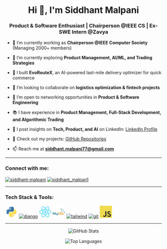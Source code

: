 <h1 align="center">Hi 👋, I'm Siddhant Malpani</h1>
<h3 align="center">Product & Software Enthusiast | Chairperson @IEEE CS | Ex-SWE Intern @Zavya</h3>

- 🔭 I’m currently working as **Chairperson @IEEE Computer Society** (Managing 2000+ members)

- 🌱 I’m currently exploring **Product Management, AI/ML, and Trading Strategies**

- 🚀 I built **EvoRouteX**, an AI-powered last-mile delivery optimizer for quick commerce

- 👯 I’m looking to collaborate on **logistics optimization & fintech projects**

- 🤝 I’m open to networking opportunities in **Product & Software Engineering**

- 📚 I have experience in **Product Management, Full-Stack Development, and Algorithmic Trading**

- 📝 I post insights on **Tech, Product, and AI** on LinkedIn: [LinkedIn Profile](https://www.linkedin.com/in/siddhant-malpani/)

- 📂 Check out my projects: [GitHub Repositories](https://github.com/SiddhantMalpani?tab=repositories)

- 📫 Reach me at **siddhant.malpani77@gmail.com**

---

<h3 align="left">Connect with me:</h3>
<p align="left">
<a href="https://linkedin.com/in/siddhant-malpani" target="blank"><img align="center" src="https://raw.githubusercontent.com/rahuldkjain/github-profile-readme-generator/master/src/images/icons/Social/linked-in-alt.svg" alt="siddhant-malpani" height="30" width="40" /></a>
<a href="https://www.hackerrank.com/siddhant_malpan1" target="blank"><img align="center" src="https://raw.githubusercontent.com/rahuldkjain/github-profile-readme-generator/master/src/images/icons/Social/hackerrank.svg" alt="siddhant_malpan1" height="30" width="40" /></a>
</p>

---

<h3 align="left">Tech Stack & Tools:</h3>
<p align="left">
<a href="https://www.python.org" target="_blank"><img src="https://raw.githubusercontent.com/devicons/devicon/master/icons/python/python-original.svg" alt="python" width="40" height="40"/></a>
<a href="https://www.djangoproject.com/" target="_blank"><img src="https://cdn.worldvectorlogo.com/logos/django.svg" alt="django" width="40" height="40"/></a>
<a href="https://react.dev/" target="_blank"><img src="https://raw.githubusercontent.com/devicons/devicon/master/icons/react/react-original.svg" alt="react" width="40" height="40"/></a>
<a href="https://www.mysql.com/" target="_blank"><img src="https://raw.githubusercontent.com/devicons/devicon/master/icons/mysql/mysql-original-wordmark.svg" alt="mysql" width="40" height="40"/></a>
<a href="https://tailwindcss.com/" target="_blank"><img src="https://www.vectorlogo.zone/logos/tailwindcss/tailwindcss-icon.svg" alt="tailwind" width="40" height="40"/></a>
<a href="https://git-scm.com/" target="_blank"><img src="https://www.vectorlogo.zone/logos/git-scm/git-scm-icon.svg" alt="git" width="40" height="40"/></a>
<a href="https://developer.mozilla.org/en-US/docs/Web/JavaScript" target="_blank"><img src="https://raw.githubusercontent.com/devicons/devicon/master/icons/javascript/javascript-original.svg" alt="javascript" width="40" height="40"/></a>
</p>

---

<p align="center">
<img align="center" src="https://github-readme-stats.vercel.app/api?username=siddhantmalpani&show_icons=true&theme=radical" alt="GitHub Stats" />
</p>

<p align="center">
<img align="center" src="https://github-readme-stats.vercel.app/api/top-langs?username=siddhantmalpani&layout=compact&theme=radical" alt="Top Languages" />
</p>
